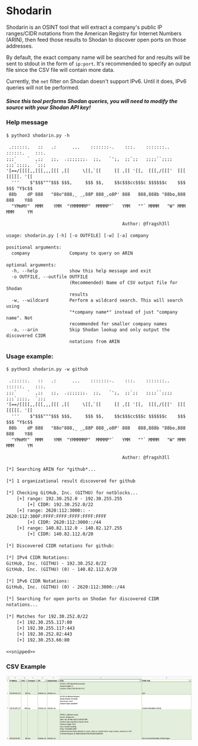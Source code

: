 # Shodarin

Shodarin is an OSINT tool that will extract a company's public IP ranges/CIDR notations from the American Registry for Internet Numbers (ARIN), then feed those results to Shodan to discover open ports on those addresses.

By default, the exact company name will be searched for and results will be sent to stdout in the form of `ip:port`. It's recommended to specify an output file since the CSV file will contain more data.

Currently, the `net` filter on Shodan doesn't support IPv6. Until it does, IPv6 queries will not be performed. 

#### ***Since this tool performs Shodan queries, you will need to modify the source with your Shodan API key!***

### Help message

```
$ python3 shodarin.py -h

 .::::::.   ::   .:      ...    :::::::-.    :::.    :::::::..   ::::::.    :::.
;;;`    `  ,;;   ;;,  .;;;;;;;.  ;;,   `';,  ;;`;;   ;;;;``;;;;  ;;;`;;;;,  `;;;
'[==/[[[[,,[[[,,,[[[ ,[[     \[[,`[[     [[ ,[[ '[[,  [[[,/[[['  [[[  [[[[[. '[[
  '''    $"$$$"""$$$ $$$,     $$$ $$,    $$c$$$cc$$$c $$$$$$c    $$$  $$$ "Y$c$$
 88b    dP 888   "88o"888,_ _,88P 888_,o8P' 888   888,888b "88bo,888  888    Y88
  "YMmMY"  MMM    YMM  "YMMMMMP"  MMMMP"`   YMM   ""` MMMM   "W" MMM  MMM     YM

                                            Author: @fragsh3ll

usage: shodarin.py [-h] [-o OUTFILE] [-w] [-a] company

positional arguments:
  company               Company to query on ARIN

optional arguments:
  -h, --help            show this help message and exit
  -o OUTFILE, --outfile OUTFILE
                        (Recommended) Name of CSV output file for Shodan
                        results
  -w, --wildcard        Perform a wildcard search. This will search using
                        "*company name*" instead of just "company name". Not
                        recommended for smaller company names
  -a, --arin            Skip Shodan lookup and only output the discovered CIDR
                        notations from ARIN
```
### Usage example:
```
$ python3 shodarin.py -w github

 .::::::.   ::   .:      ...    :::::::-.    :::.    :::::::..   ::::::.    :::.
;;;`    `  ,;;   ;;,  .;;;;;;;.  ;;,   `';,  ;;`;;   ;;;;``;;;;  ;;;`;;;;,  `;;;
'[==/[[[[,,[[[,,,[[[ ,[[     \[[,`[[     [[ ,[[ '[[,  [[[,/[[['  [[[  [[[[[. '[[
  '''    $"$$$"""$$$ $$$,     $$$ $$,    $$c$$$cc$$$c $$$$$$c    $$$  $$$ "Y$c$$
 88b    dP 888   "88o"888,_ _,88P 888_,o8P' 888   888,888b "88bo,888  888    Y88
  "YMmMY"  MMM    YMM  "YMMMMMP"  MMMMP"`   YMM   ""` MMMM   "W" MMM  MMM     YM

                                            Author: @fragsh3ll

[*] Searching ARIN for *github*...

[*] 1 organizational result discovered for github

[*] Checking GitHub, Inc. (GITHU) for netblocks...
	[+] range: 192.30.252.0 - 192.30.255.255
		[+] CIDR: 192.30.252.0/22
	[+] range: 2620:112:3000:: - 2620:112:300F:FFFF:FFFF:FFFF:FFFF:FFFF
		[+] CIDR: 2620:112:3000::/44
	[+] range: 140.82.112.0 - 140.82.127.255
		[+] CIDR: 140.82.112.0/20

[*] Discovered CIDR notations for github:

[*] IPv4 CIDR Notations:
GitHub, Inc. (GITHU) - 192.30.252.0/22
GitHub, Inc. (GITHU) (0) - 140.82.112.0/20

[*] IPv6 CIDR Notations:
GitHub, Inc. (GITHU) (0) - 2620:112:3000::/44

[*] Searching for open ports on Shodan for discovered CIDR notations...

[*] Matches for 192.30.252.0/22
	[+] 192.30.255.117:80
	[+] 192.30.255.117:443
	[+] 192.30.252.82:443
	[+] 192.30.253.66:80
  
<<snipped>>
```
### CSV Example
![CSV Example](example.png)
